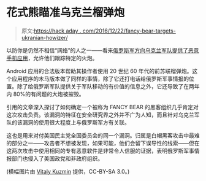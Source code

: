 # 花式熊瞄准乌克兰榴弹炮

> 原文:[https://hack aday . com/2016/12/22/fancy-bear-targets-ukranian-howizer/](https://hackaday.com/2016/12/22/fancy-bear-targets-ukranian-howitzers/)

以防你是仍然不相信“网络”的人之一——看来[俄罗斯军方向乌克兰军队提供了恶意手机应用](https://www.crowdstrike.com/blog/danger-close-fancy-bear-tracking-ukrainian-field-artillery-units/)，允许他们跟踪特定的火炮。

Android 应用的合法版本帮助其操作者使用 20 世纪 60 年代的前苏联榴弹炮。这个应用程序的木马版本做了同样的事情，除了它还打电话给俄罗斯军事情报的位置。除了给俄罗斯军队提供关于军队移动的有价值的信息之外，它还导致了在两年内 80%的有问题的大炮被摧毁。

引用的文章深入探讨了如何确定一个被称为 FANCY BEAR 的黑客组织几乎肯定对这次攻击负责。该漏洞的特征在安全研究界之外并不广为人知，而且针对乌克兰军队的该漏洞的使用很大程度上与俄罗斯军方有关联。

这也是用来对付美国民主党全国委员会的同一个漏洞。归属是白帽黑客攻击中最难的部分之一——攻击者不想被发现，如果可能，他们会留下误导性的线索——但在这两次攻击中使用相同的专有恶意软件是非常令人信服的证据，表明俄罗斯军事情报部门也侵入了美国政党和非政府组织。

(横幅图片由 [Vitaly Kuzmin](https://www.google.com/url?q=https%3A%2F%2Fcommons.wikimedia.org%2Fwiki%2FFile%3A13April-Rehersal-Alabino-01.jpg&sa=D&sntz=1&usg=AFQjCNFIzC5MVWjFdCQ9TVU7-bL3rMUf4A) 提供，CC-BY-SA 3.0。)